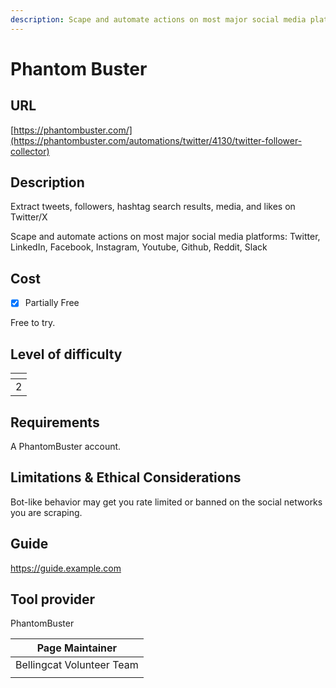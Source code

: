 ```yaml
---
description: Scape and automate actions on most major social media platforms
---
```


# Phantom Buster

## URL

[https://phantombuster.com/](https://phantombuster.com/automations/twitter/4130/twitter-follower-collector)

## Description

Extract tweets, followers, hashtag search results, media, and likes on Twitter/X

Scape and automate actions on most major social media platforms: Twitter, LinkedIn, Facebook, Instagram, Youtube, Github, Reddit, Slack

## Cost

* [x] Partially Free

Free to try.

## Level of difficulty

<table><thead><tr><th data-type="rating" data-max="5"></th></tr></thead><tbody><tr><td>2</td></tr></tbody></table>

## Requirements

A PhantomBuster account.

## Limitations & Ethical Considerations

Bot-like behavior may get you rate limited or banned on the social networks you are scraping.

## Guide

https://guide.example.com

## Tool provider

PhantomBuster

| Page Maintainer           |
| ------------------------- |
| Bellingcat Volunteer Team |
|                           |
